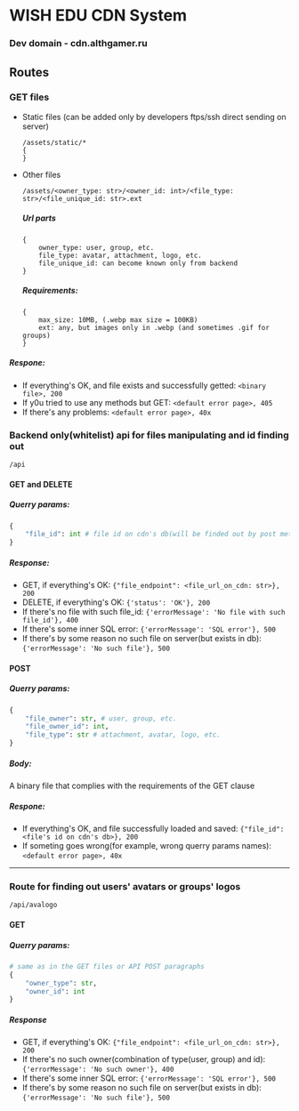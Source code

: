 # WISH EDU CDN System
### Dev domain - cdn.althgamer.ru

## Routes
### GET files
- Static  files (can be added only by developers ftps/ssh direct sending on server)
    ```
    /assets/static/*
    {
    }
    ```
- Other files
    ```
    /assets/<owner_type: str>/<owner_id: int>/<file_type: str>/<file_unique_id: str>.ext
    ```
    ##### Url parts
    ```
    {
        owner_type: user, group, etc.
        file_type: avatar, attachment, logo, etc.
        file_unique_id: can become known only from backend
    }
    ```
    ##### Requirements:
    ```
    {
        max_size: 10MB, (.webp max size = 100KB)
        ext: any, but images only in .webp (and sometimes .gif for groups)
    }
    ```
##### Respone:
- If everything's OK, and file exists and successfully getted:
```<binary file>, 200```
- If y0u tried to use any methods but GET:
```<default error page>, 405```
- If there's any problems:
```<default error page>, 40x```
    

### Backend only(whitelist) api for files manipulating and id finding out
```
/api
```
#### GET and DELETE
##### Querry params:
```python
{
    "file_id": int # file id on cdn's db(will be finded out by post method)
}
```
##### Response:
- GET, if everything's OK:
```{"file_endpoint": <file_url_on_cdn: str>}, 200```
- DELETE, if everything's OK:
```{'status': 'OK'}, 200```
- If there's no file with such file_id:
```{'errorMessage': 'No file with such file_id'}, 400```
- If there's some inner SQL error:
```{'errorMessage': 'SQL error'}, 500```
- If there's by some reason no such file on server(but exists in db):
```{'errorMessage': 'No such file'}, 500```
#### POST
##### Querry params:
```python
{
    "file_owner": str, # user, group, etc.
    "file_owner_id": int,
    "file_type": str # attachment, avatar, logo, etc.
}
```
##### Body:
A binary file that complies with the requirements of the GET clause
##### Respone:
- If everything's OK, and file successfully loaded and saved:
```{"file_id": <file's id on cdn's db>}, 200```
- If someting goes wrong(for example, wrong querry params names):
```<default error page>, 40x```
---
### Route for finding out users' avatars or groups' logos
```
/api/avalogo
```
#### GET
##### Querry params:
```python
# same as in the GET files or API POST paragraphs
{
    "owner_type": str, 
    "owner_id": int
} 
```
##### Response
- GET, if everything's OK:
```{"file_endpoint": <file_url_on_cdn: str>}, 200```
- If there's no such owner(combination of type(user, group) and id):
```{'errorMessage': 'No such owner'}, 400```
- If there's some inner SQL error:
```{'errorMessage': 'SQL error'}, 500```
- If there's by some reason no such file on server(but exists in db):
```{'errorMessage': 'No such file'}, 500```